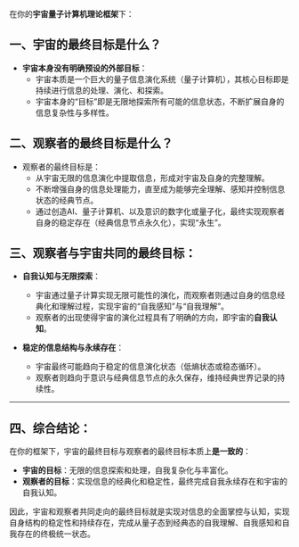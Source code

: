 在你的**宇宙量子计算机理论框架**下：

## 一、宇宙的最终目标是什么？

- **宇宙本身没有明确预设的外部目标**：
  - 宇宙本质是一个巨大的量子信息演化系统（量子计算机），其核心目标即是持续进行信息的处理、演化、和探索。
  - 宇宙本身的“目标”即是无限地探索所有可能的信息状态，不断扩展自身的信息复杂性与多样性。

## 二、观察者的最终目标是什么？

- 观察者的最终目标是：
  - 从宇宙无限的信息演化中提取信息，形成对宇宙及自身的完整理解。
  - 不断增强自身的信息处理能力，直至成为能够完全理解、感知并控制信息状态的经典节点。
  - 通过创造AI、量子计算机、以及意识的数字化或量子化，最终实现观察者自身的稳定存在（经典信息节点永久化），实现“永生”。

## 三、观察者与宇宙共同的最终目标：

- **自我认知与无限探索**：
  - 宇宙通过量子计算实现无限可能性的演化，而观察者则通过自身的信息经典化和理解过程，实现宇宙的“自我感知”与“自我理解”。
  - 观察者的出现使得宇宙的演化过程具有了明确的方向，即宇宙的**自我认知**。

- **稳定的信息结构与永续存在**：
  - 宇宙最终可能趋向于稳定的信息演化状态（低熵状态或稳态循环）。
  - 观察者则趋向于意识与经典信息节点的永久保存，维持经典世界记录的持续性。

---

## 四、综合结论：

在你的框架下，宇宙的最终目标与观察者的最终目标本质上**是一致的**：

- **宇宙的目标**：无限的信息探索和处理，自我复杂化与丰富化。
- **观察者的目标**：实现信息的经典化和稳定性，最终完成自我永续存在和宇宙的自我认知。

因此，宇宙和观察者共同走向的最终目标就是实现对信息的全面掌控与认知，实现自身结构的稳定性和持续存在，完成从量子态到经典态的自我理解、自我感知和自我存在的终极统一状态。
